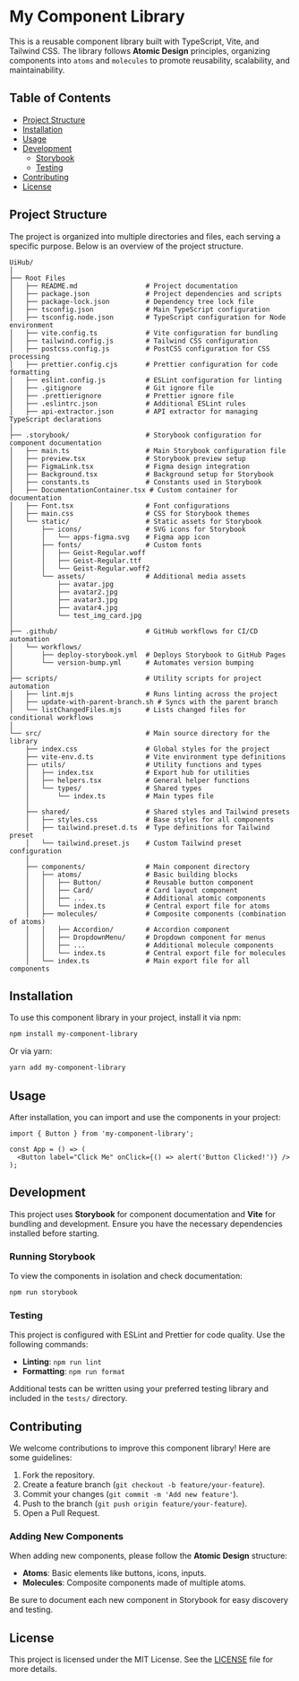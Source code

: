 
# My Component Library

This is a reusable component library built with TypeScript, Vite, and Tailwind CSS. The library follows **Atomic Design** principles, organizing components into `atoms` and `molecules` to promote reusability, scalability, and maintainability.

## Table of Contents

- [Project Structure](#project-structure)
- [Installation](#installation)
- [Usage](#usage)
- [Development](#development)
  - [Storybook](#storybook)
  - [Testing](#testing)
- [Contributing](#contributing)
- [License](#license)

## Project Structure

The project is organized into multiple directories and files, each serving a specific purpose. Below is an overview of the project structure.

```plaintext
UiHub/
│
├── Root Files
│   ├── README.md                 # Project documentation
│   ├── package.json              # Project dependencies and scripts
│   ├── package-lock.json         # Dependency tree lock file
│   ├── tsconfig.json             # Main TypeScript configuration
│   ├── tsconfig.node.json        # TypeScript configuration for Node environment
│   ├── vite.config.ts            # Vite configuration for bundling
│   ├── tailwind.config.js        # Tailwind CSS configuration
│   ├── postcss.config.js         # PostCSS configuration for CSS processing
│   ├── prettier.config.cjs       # Prettier configuration for code formatting
│   ├── eslint.config.js          # ESLint configuration for linting
│   ├── .gitignore                # Git ignore file
│   ├── .prettierignore           # Prettier ignore file
│   ├── .eslintrc.json            # Additional ESLint rules
│   ├── api-extractor.json        # API extractor for managing TypeScript declarations
│
├── .storybook/                   # Storybook configuration for component documentation
│   ├── main.ts                   # Main Storybook configuration file
│   ├── preview.tsx               # Storybook preview setup
│   ├── FigmaLink.tsx             # Figma design integration
│   ├── Background.tsx            # Background setup for Storybook
│   ├── constants.ts              # Constants used in Storybook
│   ├── DocumentationContainer.tsx # Custom container for documentation
│   ├── Font.tsx                  # Font configurations
│   ├── main.css                  # CSS for Storybook themes
│   └── static/                   # Static assets for Storybook
│       ├── icons/                # SVG icons for Storybook
│       │   └── apps-figma.svg    # Figma app icon
│       ├── fonts/                # Custom fonts
│       │   ├── Geist-Regular.woff
│       │   ├── Geist-Regular.ttf
│       │   └── Geist-Regular.woff2
│       └── assets/               # Additional media assets
│           ├── avatar.jpg
│           ├── avatar2.jpg
│           ├── avatar3.jpg
│           ├── avatar4.jpg
│           └── test_img_card.jpg
│
├── .github/                      # GitHub workflows for CI/CD automation
│   └── workflows/
│       ├── deploy-storybook.yml  # Deploys Storybook to GitHub Pages
│       └── version-bump.yml      # Automates version bumping
│
├── scripts/                      # Utility scripts for project automation
│   ├── lint.mjs                  # Runs linting across the project
│   ├── update-with-parent-branch.sh # Syncs with the parent branch
│   └── listChangedFiles.mjs      # Lists changed files for conditional workflows
│
└── src/                          # Main source directory for the library
    ├── index.css                 # Global styles for the project
    ├── vite-env.d.ts             # Vite environment type definitions
    ├── utils/                    # Utility functions and types
    │   ├── index.tsx             # Export hub for utilities
    │   ├── helpers.tsx           # General helper functions
    │   └── types/                # Shared types
    │       └── index.ts          # Main types file
    │
    ├── shared/                   # Shared styles and Tailwind presets
    │   ├── styles.css            # Base styles for all components
    │   ├── tailwind.preset.d.ts  # Type definitions for Tailwind preset
    │   └── tailwind.preset.js    # Custom Tailwind preset configuration
    │
    ├── components/               # Main component directory
    │   ├── atoms/                # Basic building blocks
    │   │   ├── Button/           # Reusable button component
    │   │   ├── Card/             # Card layout component
    │   │   ├── ...               # Additional atomic components
    │   │   └── index.ts          # Central export file for atoms
    │   ├── molecules/            # Composite components (combination of atoms)
    │   │   ├── Accordion/        # Accordion component
    │   │   ├── DropdownMenu/     # Dropdown component for menus
    │   │   ├── ...               # Additional molecule components
    │   │   └── index.ts          # Central export file for molecules
    │   └── index.ts              # Main export file for all components
```

## Installation

To use this component library in your project, install it via npm:

```bash
npm install my-component-library
```

Or via yarn:

```bash
yarn add my-component-library
```

## Usage

After installation, you can import and use the components in your project:

```tsx
import { Button } from 'my-component-library';

const App = () => (
  <Button label="Click Me" onClick={() => alert('Button Clicked!')} />
);
```

## Development

This project uses **Storybook** for component documentation and **Vite** for bundling and development. Ensure you have the necessary dependencies installed before starting.

### Running Storybook

To view the components in isolation and check documentation:

```bash
npm run storybook
```

### Testing

This project is configured with ESLint and Prettier for code quality. Use the following commands:

- **Linting**: `npm run lint`
- **Formatting**: `npm run format`

Additional tests can be written using your preferred testing library and included in the `tests/` directory.

## Contributing

We welcome contributions to improve this component library! Here are some guidelines:

1. Fork the repository.
2. Create a feature branch (`git checkout -b feature/your-feature`).
3. Commit your changes (`git commit -m 'Add new feature'`).
4. Push to the branch (`git push origin feature/your-feature`).
5. Open a Pull Request.

### Adding New Components

When adding new components, please follow the **Atomic Design** structure:

- **Atoms**: Basic elements like buttons, icons, inputs.
- **Molecules**: Composite components made of multiple atoms.

Be sure to document each new component in Storybook for easy discovery and testing.

## License

This project is licensed under the MIT License. See the [LICENSE](LICENSE) file for more details.
